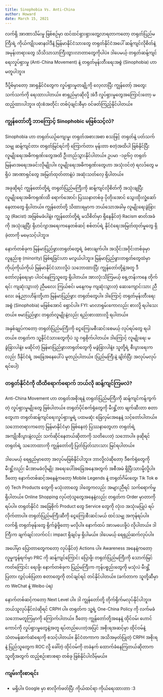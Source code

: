 ```yaml
---
title: Sinophobia Vs. Anti-China
author: Howard
date: March 15, 2021
---
```


လက်ရှိ အာဏာသိမ်းမှု ဖြစ်စဉ်မှာ ထင်ထင်ရှားရှားတွေ့လာရတာကတော့ တရုတ်ပြည်မကြီးရဲ့ ကိုယ်ကျိုးပဓာနဝါဒီနဲ့ မြန်မာနိုင်ငံသားတွေ တရုတ်နိုင်ငံအပေါ် ဆန့်ကျင်လိုစိတ်နဲ့ အမုန်းတရားတွေ သိသိသာသာကြီးထွားလာတာတွေကိုပါပဲ။ ဒါပေမယ့် တရုတ်ဆန့်ကျင်ရေးလှုပ်ရှားမှု (Anti-China Movement) နဲ့ တရုတ်မုန်းတီးရေးအစွဲ (Sinophobia) ဟာ မတူပါဘူး။

ဒီပို့စ်မှာတော့ အာရှနိုင်ငံတွေက လှုပ်ရှားမှုတချို့ကို လေ့လာပြီး ကျွန်တော့် အတွေးသက်သက်ကို ရေးထားပါတယ်။ စာရှည်မှာဆိုလို့ အဲဒီ လှုပ်ရှားမှုတွေအကြောင်းတော့ မထည့်ထားပါဘူး။ ထုံးစံအတိုင်း တစ်ပုံချင်းစီမှာ ဝင်ဖတ်ကြည့်နိုင်ပါတယ်။

### ကျွန်တော်တို့ ဘာကြောင့် Sinophobic မဖြစ်သင့်လဲ?

Sinophobia ဟာ တရုတ်ယဉ်ကျေးမှု၊ တရုတ်အစားအစာ စသဖြင့် တရုတ်နဲ့ ပတ်သက်သမျှ ဆန့်ကျင်တာ၊ တရုတ်မြင်ရင်ကို ကြောက်တာ၊ မုန်းတာ စတဲ့အထိပါ ဖြစ်နိုင်ပြီး လူမျိုးရေးအဓိကရုဏ်းတွေအထိ ဦးတည်သွားနိုင်ပါတယ်။ ဥပမာ -၁၉၆၇ တရုတ် မြန်မာအရေးအခင်းလိုမျိုးပါ။ လူမျိုးရေးအဓိကရုဏ်းတွေဟာ အသုံးဝင်တဲ့ ရလဒ်တွေ မရှိပဲ အာဏာရှင်တွေ အမြတ်ထုတ်တာနဲ့ပဲ အဆုံးသတ်လေ့ ရှိပါတယ်။

အခုဆိုရင် ကျွန်တော်တို့ရဲ့ တရုတ်ပြည်မကြီးကို ဆန့်ကျင်လိုစိတ်ကို အသုံးချပြီး လူမျိုးရေးအဓိကရုဏ်းထိ ရောက်အောင်၊ ပြဿနာတစ်ခု ပိုတိုးအောင် သွေးထိုးလှုံ့ဆော်နေတာတွေ ရှိပါတယ်။ ကျွန်တော်တို့ သိထားရမှာက ဘယ်သောအခါမှ လူမျိုးရေးခွဲခြားသူ (Racist) အဖြစ်မခံပါနဲ့။ ကျွန်တော်တို့ရဲ့ မသိစိတ်မှာ ရှိနေနိုင်တဲ့ Racism ဓာတ်အခံကို အသုံးချပြီး ရိုဟင်ဂျာအရေးကနေတစ်ဆင့် စစ်တပ်ရဲ့ နိုင်ငံရေးအမြတ်ထုတ်မှုတွေ ရှိခဲ့တာကို မမေ့သင့်ပါဘူး။

နောက်တစ်ခုက မြန်မာပြည်ဖွားတရုတ်တွေရဲ့ ခံစားချက်ပါ။ အသိုင်းအဝိုင်းတစ်ခုမှာ လူနည်းစု (minority) ဖြစ်ရခြင်းဟာ မလွယ်ပါဘူး။ မြန်မာပြည်ဖွားတရုတ်တွေထဲမှာ ကိုယ့်ကိုယ်ကိုယ် မြန်မာနိုင်ငံသားလို့ပဲ သဘောထားပြီး ကျွန်တော်တို့နဲ့အတူ ဒီတော်လှန်ရေးမှာ ပါဝင်နေကြသူတွေ ရှိပါတယ်။ အားလုံးသိကြမယ့် ရှေ့တန်းကနေ တိုက်ရင်း ကျဆုံးသွားတဲ့ ညီမလေး ကြယ်စင်၊ မနေ့ကမှ ကျဆုံးသွားတဲ့ ဆေးကျောင်းသား ညီလေး ခန့်ညားဟိန်းတို့ဟာ မြန်မာပြည်ဖွား တရုတ်တွေပါ။ ဒါကြောင့် တရုတ်မုန်းတီးရေးအစွဲ (Sinophobia) မဖြစ်အောင် ရှောင်ပါ။ FYI: မာလာရှမ်းကောလည်း စားလို့ ရပါသေးတယ်။ ဗမာပြည်ဖွား တရုတ်လူမျိုးနဲ့လည်း ရည်းစားထားလို့ ရပါတယ်။

အနှစ်ချုပ်ကတော့ တရုတ်ပြည်မကြီးကို ငွေကြေးမစီးဆင်းစေမယ့် လုပ်ရပ်တွေ ရပါတယ်။ တရုတ်က သူ့နိုင်ငံသားတွေကိုပဲ သူ ဂရုစိုက်ပါတယ်။ ဒါကြောင့် လူမျိုးရေး မခွဲခြားပါနဲ့။ မဆိုင်တဲ့ မြန်မာပြည်ဖွားတရုတ်တွေကို မခွဲခြားပါနဲ့​။ သူတို့ရဲ့ စီးပွားရေးကလည်း ဒီနိုင်ငံရဲ့ အခြေအနေပေါ်ပဲ မူတည်ပါတယ်။ (ပြည်မကြီးနဲ့ ချိတ်ပြီး အလုပ်မလုပ်ရင်ပေါ့)

### တရုတ်နိုင်ငံကို ထိထိရောက်ရောက် ဘယ်လို ဆန့်ကျင်ကြမလဲ?

Anti-China Movement ဟာ တရုတ်အစိုးရနဲ့ တရုတ်ပြည်မကြီးကို ဆန့်ကျင်ကန့်ကွက်တဲ့ လှုပ်ရှားမှုမျိုးတွေ ဖြစ်ပါတယ်။ တရုတ်ပိုင်စက်ရုံတွေကို မီးရှို့တာ ဖျက်ဆီးတာ စတာတွေဟာ တရုတ်ဆန့်ကျင်ရေးလှုပ်ရှားမှုရဲ့ ပထမဆုံး ခြေလှမ်းအနေနဲ့ သင့်တော်ပါတယ်။ သဘောတရားကတော့ မြန်မာနိုင်ငံမှာ ဖြစ်နေတဲ့ ပြဿနာတွေဟာ တရုတ်ရဲ့ အကျိုးစီးပွားနဲ့လည်း သက်ဆိုင်နေတယ်ဆိုတာကို သတိပေးတဲ့ သဘောပါ။ ခုဆိုရင် တရုတ်ရဲ့ သဘောထားကို ကျွန်တော်တို့ ပြတ်ပြတ်သားသား မြင်ရပါတယ်။

ဒါပေမယ့် ရေရှည်မှာတော့ အလုပ်မဖြစ်နိုင်ပါဘူး။ ဘာလို့လဲဆိုတော့ ဒီစက်ရုံတွေကို မီးရှို့လည်း မီးအာမခံလိုမျိုး အရေးပေါ်အခြေအနေအတွက် အစီအမံ ရှိပြီးသားမို့လို့ပါ။ ဒီတော့ နောက်တစ်ဆင့်အနေနဲ့ကတော့ Mobile Legends နဲ့ တရုတ်ဂိမ်းတွေ၊ Tik Tok စတဲ့ Tech Products တွေကို မသုံးတာတွေ ဒါတွေကလည်း အများညီရင် သက်ရောက်မှု ရှိပါတယ်။ Online Shopping လုပ်တဲ့သူတွေအနေနဲ့လည်း တရုတ်က Order မှာတာကို ရပ်ပါ။ တရုတ်နိုင်ငံ အခြေစိုက် Product တွေ Service တွေကို လုံးဝ အသုံးမပြုပဲ ရပ်လိုက်တာပါ။ တရုတ်ပြည်မကြီးဆီကို ငွေကြေးစီးဆင်းမယ် ထင်သမျှ အကုန်ရပ်ပါ။ လက်ရှိ တရုတ်ဖုန်းတွေ ရိုက်ခွဲဖို့တော့ မလိုပါ။ နောက်ထပ် အားမပေးဖို့ပဲ လိုပါတယ်။ ဒါကြီးက ချက်ချင်းလက်ငင်း impact ရှိချင်မှ ရှိပါမယ်။ ဒါပေမယ့် ရေရှည်ဆက်လုပ်ပါ။

​အပေါ်မှာ ပြောတာတွေကတော့ လုပ်နိုင်တဲ့ Actions ပါ။ Awareness အနေနဲ့ကတော့ လူမှုကွန်ရက်မှာ PRC ကို ဆန့်ကျင်ကြောင်း ပြောဖို့၊ တရုတ်ပြည်မကြီးကို သောက်မြင်ကတ်ကြောင်း ရေးဖို့၊ နောက်တစ်ခုက ပြည်မကြီးက ကုန်ပစ္စည်းတွေကို မသုံးပဲ မီးရှို့ပြတာ၊ လွှင့်ပစ်ပြတာ စတာတွေကို တင်ချင်ရင် တင်နိုင်ပါတယ်။ (ခက်တာက သူတို့ဆီမှာက WeChat နဲ့ Weibo ပဲရ)

နောက်တစ်ဆင့်ကတော့ Next Level ပါ။ ဒါ ကျွန်တော်တို့ တိုက်ရိုက်မလုပ်နိုင်ပါဘူး။ ဘယ်သူလုပ်နိုင်လဲဆိုရင် CRPH ပါ။ တရုတ်က သူ့ရဲ့ One-China Policy ကို လက်မခံ သဘောမတူကြမှာကို ကြောက်ပါတယ်။ ဒီတော့ ကျွန်တော်တို့အနေနဲ့ ထိုင်ဝမ်၊ ဟောင်ကောင်ကို လှုပ်ရှားမှုတွေနဲ့အတူ ရပ်တည်ပေးတဲ့အပြင် အစိုးရအဆင့်မှာ ထိုင်ဝမ်နဲ့ သံတမန်ဆက်ဆံရေးကို စသင့်ပါတယ်။ နိုင်ငံတကာက အသိအမှတ်ပြုတဲ့ CRPH အစိုးရနဲ့ ပြည်သူတွေက ROC လို့ ခေါ်တဲ့ ထိုင်ဝမ်ကို တခဲနက် ထောက်ခံနေကြတယ်ဆိုတာက သူတို့အတွက် ထည့်စဉ်းစားစရာ တစ်ခု ဖြစ်နိုင်ပါလိမ့်မယ်။

### ကျမ်းကိုးစာရင်း

- မရှိပါ။ Google မှာ စာလိုက်ဖတ်ပြီး ကိုယ်ထင်ရာ ကိုယ်ရေးထားတာ :3
